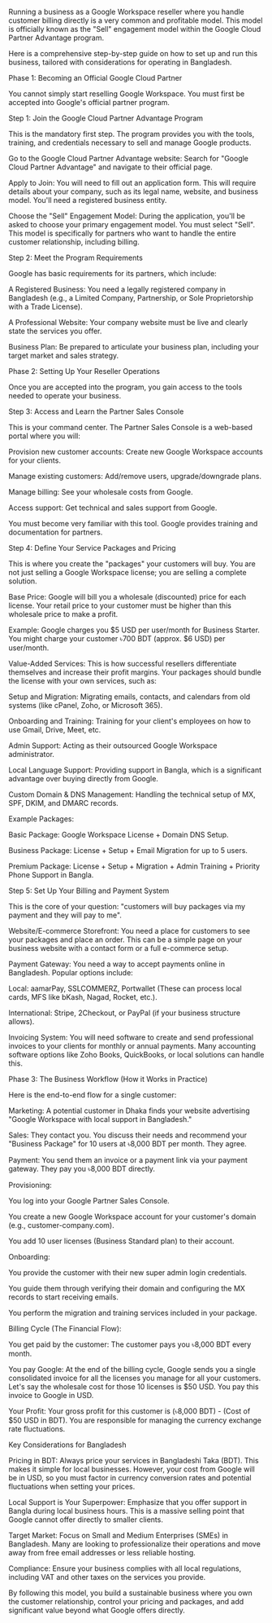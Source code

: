 Running a business as a Google Workspace reseller where you handle customer billing directly is a very common and profitable model. This model is officially known as the "Sell" engagement model within the Google Cloud Partner Advantage program.

Here is a comprehensive step-by-step guide on how to set up and run this business, tailored with considerations for operating in Bangladesh.

Phase 1: Becoming an Official Google Cloud Partner

You cannot simply start reselling Google Workspace. You must first be accepted into Google's official partner program.

Step 1: Join the Google Cloud Partner Advantage Program

This is the mandatory first step. The program provides you with the tools, training, and credentials necessary to sell and manage Google products.

Go to the Google Cloud Partner Advantage website: Search for "Google Cloud Partner Advantage" and navigate to their official page.

Apply to Join: You will need to fill out an application form. This will require details about your company, such as its legal name, website, and business model. You'll need a registered business entity.

Choose the "Sell" Engagement Model: During the application, you'll be asked to choose your primary engagement model. You must select "Sell". This model is specifically for partners who want to handle the entire customer relationship, including billing.

Step 2: Meet the Program Requirements

Google has basic requirements for its partners, which include:

A Registered Business: You need a legally registered company in Bangladesh (e.g., a Limited Company, Partnership, or Sole Proprietorship with a Trade License).

A Professional Website: Your company website must be live and clearly state the services you offer.

Business Plan: Be prepared to articulate your business plan, including your target market and sales strategy.

Phase 2: Setting Up Your Reseller Operations

Once you are accepted into the program, you gain access to the tools needed to operate your business.

Step 3: Access and Learn the Partner Sales Console

This is your command center. The Partner Sales Console is a web-based portal where you will:

Provision new customer accounts: Create new Google Workspace accounts for your clients.

Manage existing customers: Add/remove users, upgrade/downgrade plans.

Manage billing: See your wholesale costs from Google.

Access support: Get technical and sales support from Google.

You must become very familiar with this tool. Google provides training and documentation for partners.

Step 4: Define Your Service Packages and Pricing

This is where you create the "packages" your customers will buy. You are not just selling a Google Workspace license; you are selling a complete solution.

Base Price: Google will bill you a wholesale (discounted) price for each license. Your retail price to your customer must be higher than this wholesale price to make a profit.

Example: Google charges you $5 USD per user/month for Business Starter. You might charge your customer ৳700 BDT (approx. $6 USD) per user/month.

Value-Added Services: This is how successful resellers differentiate themselves and increase their profit margins. Your packages should bundle the license with your own services, such as:

Setup and Migration: Migrating emails, contacts, and calendars from old systems (like cPanel, Zoho, or Microsoft 365).

Onboarding and Training: Training for your client's employees on how to use Gmail, Drive, Meet, etc.

Admin Support: Acting as their outsourced Google Workspace administrator.

Local Language Support: Providing support in Bangla, which is a significant advantage over buying directly from Google.

Custom Domain & DNS Management: Handling the technical setup of MX, SPF, DKIM, and DMARC records.

Example Packages:

Basic Package: Google Workspace License + Domain DNS Setup.

Business Package: License + Setup + Email Migration for up to 5 users.

Premium Package: License + Setup + Migration + Admin Training + Priority Phone Support in Bangla.

Step 5: Set Up Your Billing and Payment System

This is the core of your question: "customers will buy packages via my payment and they will pay to me".

Website/E-commerce Storefront: You need a place for customers to see your packages and place an order. This can be a simple page on your business website with a contact form or a full e-commerce setup.

Payment Gateway: You need a way to accept payments online in Bangladesh. Popular options include:

Local: aamarPay, SSLCOMMERZ, Portwallet (These can process local cards, MFS like bKash, Nagad, Rocket, etc.).

International: Stripe, 2Checkout, or PayPal (if your business structure allows).

Invoicing System: You will need software to create and send professional invoices to your clients for monthly or annual payments. Many accounting software options like Zoho Books, QuickBooks, or local solutions can handle this.

Phase 3: The Business Workflow (How it Works in Practice)

Here is the end-to-end flow for a single customer:

Marketing: A potential customer in Dhaka finds your website advertising "Google Workspace with local support in Bangladesh."

Sales: They contact you. You discuss their needs and recommend your "Business Package" for 10 users at ৳8,000 BDT per month. They agree.

Payment: You send them an invoice or a payment link via your payment gateway. They pay you ৳8,000 BDT directly.

Provisioning:

You log into your Google Partner Sales Console.

You create a new Google Workspace account for your customer's domain (e.g., customer-company.com).

You add 10 user licenses (Business Standard plan) to their account.

Onboarding:

You provide the customer with their new super admin login credentials.

You guide them through verifying their domain and configuring the MX records to start receiving emails.

You perform the migration and training services included in your package.

Billing Cycle (The Financial Flow):

You get paid by the customer: The customer pays you ৳8,000 BDT every month.

You pay Google: At the end of the billing cycle, Google sends you a single consolidated invoice for all the licenses you manage for all your customers. Let's say the wholesale cost for those 10 licenses is $50 USD. You pay this invoice to Google in USD.

Your Profit: Your gross profit for this customer is (৳8,000 BDT) - (Cost of $50 USD in BDT). You are responsible for managing the currency exchange rate fluctuations.

Key Considerations for Bangladesh

Pricing in BDT: Always price your services in Bangladeshi Taka (BDT). This makes it simple for local businesses. However, your cost from Google will be in USD, so you must factor in currency conversion rates and potential fluctuations when setting your prices.

Local Support is Your Superpower: Emphasize that you offer support in Bangla during local business hours. This is a massive selling point that Google cannot offer directly to smaller clients.

Target Market: Focus on Small and Medium Enterprises (SMEs) in Bangladesh. Many are looking to professionalize their operations and move away from free email addresses or less reliable hosting.

Compliance: Ensure your business complies with all local regulations, including VAT and other taxes on the services you provide.

By following this model, you build a sustainable business where you own the customer relationship, control your pricing and packages, and add significant value beyond what Google offers directly.